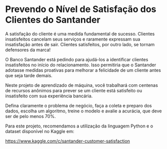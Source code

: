 # Prevendo o Nível de Satisfação dos Clientes do Santander

A satisfação do cliente é uma medida fundamental de sucesso. Clientes insatisfeitos cancelam seus serviços e raramente expressam sua insatisfação antes
de sair. Clientes satisfeitos, por outro lado, se tornam defensores da marca!

O Banco Santander está pedindo para ajudá-los a identificar clientes insatisfeitos no início do relacionamento. Isso permitiria que o Santander
adotasse medidas proativas para melhorar a felicidade de um cliente antes que seja tarde demais.

Neste projeto de aprendizado de máquina, você trabalhará com centenas de recursos anônimos para prever se um cliente está satisfeito ou insatisfeito com
sua experiência bancária.

Defina claramente o problema de negócio, faça a coleta e preparo dos dados, escolha um algoritmo, treine o modelo e avalie a acurácia, que deve ser de pelo menos 70%.

Para este projeto, recomendamos a utilização da linguagem Python e o dataset disponível no Kaggle em:

https://www.kaggle.com/c/santander-customer-satisfaction
